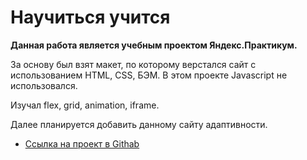  # Научиться учится #
**Данная работа является учебным проектом Яндекс.Практикум.**

За основу был взят макет, по которому верстался сайт с использованием HTML, CSS, БЭМ. В этом проекте Javascript не использовался.

Изучал flex, grid, animation, iframe.

Далее планируется добавить данному сайту адаптивности.

* [Ссылка на проект в Githab]( https://pavelaxenov.github.io/how-to-learn/)

